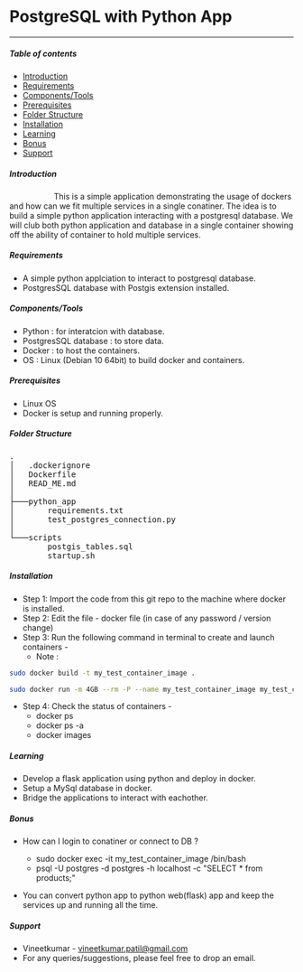 # PostgreSQL with Python App
---

##### Table of contents
* [Introduction](#introduction)
* [Requirements](#requirements)
* [Components/Tools](#components)
* [Prerequisites](#prerequisites)
* [Folder Structure](#projectstructure)
* [Installation](#installation)
* [Learning](#learning)
* [Bonus](#bonus) 
* [Support](#support)

##### Introduction
&nbsp;&nbsp;&nbsp;&nbsp;&nbsp;&nbsp;&nbsp;&nbsp;&nbsp;&nbsp;&nbsp;&nbsp;  &nbsp;&nbsp;&nbsp;&nbsp;&nbsp;&nbsp; This is  a simple application demonstrating the usage of dockers and how can we fit multiple services in a single conatiner. The idea is to build a simple python application interacting with a postgresql database. We will club both python application and database in a single container showing off the ability of container to hold multiple services.

##### Requirements
 - A simple python applciation to interact to postgresql database.
 - PostgresSQL database with Postgis extension installed.

##### Components/Tools
- Python : for interatcion with database.
- PostgresSQL database : to store data.
- Docker : to host the containers.
- OS : Linux (Debian 10 64bit) to build docker and containers.

##### Prerequisites
- Linux OS 
- Docker is setup and running properly.

##### Folder Structure
<pre>
.
│   .dockerignore
│   Dockerfile
│   READ_ME.md
│
├───python_app
│       requirements.txt
│       test_postgres_connection.py
│
└───scripts
        postgis_tables.sql
        startup.sh
</pre>

##### Installation
* Step 1: Import the code from this git repo to the machine where docker is installed.
* Step 2: Edit the file - docker file (in case of any password / version change)
* Step 3: Run the following command in terminal to create and launch containers -
   - Note : 
``` bash
sudo docker build -t my_test_container_image .

sudo docker run -m 4GB --rm -P --name my_test_container_image my_test_container_image 
``` 
* Step 4: Check the status of containers  -
    - docker ps 
    - docker ps -a
    - docker images 

##### Learning
- Develop a flask application using python and deploy in docker.
- Setup a MySql database in docker.
- Bridge the applications to interact with eachother.

##### Bonus
- How can I login to conatiner or connect to DB ?
   * sudo docker exec -it my_test_container_image /bin/bash
   * psql -U postgres -d postgres -h localhost -c "SELECT * from products;"

- You can convert python app to python web(flask) app and keep the services up and running all the time. 


##### Support 
- Vineetkumar - vineetkumar.patil@gmail.com
- For any queries/suggestions, please feel free to drop an email.
